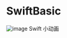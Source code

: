# SwiftBasic
 ![image](https://github.com/iMeiq/SwiftBasic/tree/master/SwiftBasic/images/swiftAnimations.gif)
Swift 小动画
